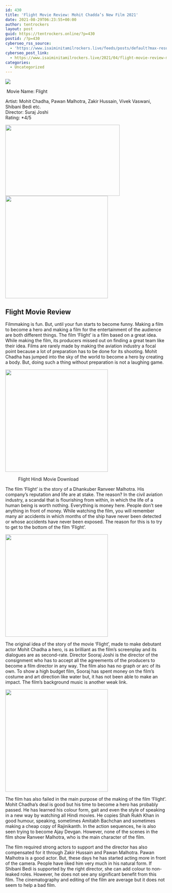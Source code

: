 ```yaml
---
id: 430
title: 'Flight Movie Review: Mohit Chadda’s New Film 2021'
date: 2021-08-29T06:23:55+00:00
author: tentrockers
layout: post
guid: https://tentrockers.online/?p=430
postid: /?p=430
cyberseo_rss_source:
  - 'https://www.isaiminitamilrockers.live/feeds/posts/default?max-results=150&start-index=1'
cyberseo_post_link:
  - https://www.isaiminitamilrockers.live/2021/04/flight-movie-review-mohit-chaddas-new.html
categories:
  - Uncategorized
---
```

<div class="media_block">
  <img src="https://1.bp.blogspot.com/-RFUn31dxXf4/YGpjkZPWVVI/AAAAAAAAAos/GEdDClMnZn8qeC47vLD8H2XynziU8CM3ACLcBGAsYHQ/s72-w357-h222-c/958319-mohit-chadda-in-flight.jpg" class="media_thumbnail" />
</div>

<meta content="&nbsp; Movie Name:&nbsp; Flight Artist: &nbsp;Mohit Chadha, Pawan Malhotra, Zakir Hussain, Vivek Vaswani, Shibani Bedi etc. Director: &nbsp;Suraj Joshi Rating: ..." name="twitter:description" />

  


<center>
</center>

  
<ins data-width="0" data-height="0" class="fd8fabf84c8" data-domain="//aaaaaco.com" data-affquery="/81dee8bcaf/d8fabf84c8/?placementName=default"></ins>

&nbsp;<span>Movie Name:&nbsp;</span><span>Flight</span>

<span>Artist:</span>&nbsp;Mohit Chadha, Pawan Malhotra, Zakir Hussain, Vivek Vaswani, Shibani Bedi etc.  
<span>Director:</span>&nbsp;Suraj Joshi  
<span>Rating:</span>&nbsp;*4/5<ins data-width="0" data-height="0" class="fd8fabf84c8" data-domain="//aaaaaco.com" data-affquery="/81dee8bcaf/d8fabf84c8/?placementName=default"></ins>

<div class="separator">
  <a href="https://1.bp.blogspot.com/-RFUn31dxXf4/YGpjkZPWVVI/AAAAAAAAAos/GEdDClMnZn8qeC47vLD8H2XynziU8CM3ACLcBGAsYHQ/s640/958319-mohit-chadda-in-flight.jpg" imageanchor="1"><img loading="lazy" border="0" data-original-height="360" data-original-width="640" height="222" src="https://1.bp.blogspot.com/-RFUn31dxXf4/YGpjkZPWVVI/AAAAAAAAAos/GEdDClMnZn8qeC47vLD8H2XynziU8CM3ACLcBGAsYHQ/w357-h222/958319-mohit-chadda-in-flight.jpg" width="357" /></a>
</div>



<div class="separator">
  <a href="https://aaaaaco.com/d4c26a5800/9ba49d4016/?placementName=default" imageanchor="1" target="_blank" rel="noopener"><img border="0" data-original-height="166" data-original-width="800" src="https://1.bp.blogspot.com/-si5eeyJ86Do/YGpjqRdgRBI/AAAAAAAAAow/MVWI7QBh5YoEpgvSBnf7u21aYKeWnNuAQCLcBGAsYHQ/s320/unnamed.gif" width="320" /></a>
</div>

<ins data-width="0" data-height="0" class="fd8fabf84c8" data-domain="//aaaaaco.com" data-affquery="/81dee8bcaf/d8fabf84c8/?placementName=default"></ins>

## <span class="ez-toc-section" id="Flight_Movie_Review">Flight Movie Review<span class="ez-toc-section-end"></span></span>

<ins data-width="0" data-height="0" class="fd8fabf84c8" data-domain="//aaaaaco.com" data-affquery="/81dee8bcaf/d8fabf84c8/?placementName=default"></ins>

Filmmaking is fun. But, until your fun starts to become funny. Making a film to become a hero and making a film for the entertainment of the audience are both different things. The film ‘Flight’ is a film based on a great idea. While making the film, its producers missed out on finding a great team like their idea. Films are rarely made by making the aviation industry a focal point because a lot of preparation has to be done for its shooting. Mohit Chadha has jumped into the sky of the&nbsp;world to become a hero by creating a body. But, doing such a thing without preparation is not a laughing game.

<div class="separator">
  <a href="https://aaaaaco.com/d4c26a5800/9ba49d4016/?placementName=default" imageanchor="1" target="_blank" rel="noopener"><img border="0" data-original-height="166" data-original-width="800" src="https://1.bp.blogspot.com/-WPoOns8h6qc/YGpjuFlxLdI/AAAAAAAAAo0/-N2anUaLn94nRoE2vCxjMI2QOiXuSVvSACLcBGAsYHQ/s320/unnamed.gif" width="320" /></a>
</div>

<ins data-width="0" data-height="0" class="fd8fabf84c8" data-domain="//aaaaaco.com" data-affquery="/81dee8bcaf/d8fabf84c8/?placementName=default"></ins><figure class="wp-block-image size-large"><figcaption>Flight Hindi Movie Download</figcaption></figure> 

The film ‘Flight’ is the story of a Dhankuber Ranveer Malhotra. His company’s reputation and life are at stake. The reason? In the civil aviation industry, a scandal that is flourishing from within, in which the life of a human being is worth nothing. Everything is money here. People don’t see anything in front of money. While watching the film, you will remember many air accidents in which months of the ship have never been detected or whose accidents have never been exposed. The reason for this is to try to get to the bottom of the film ‘Flight’.<ins data-width="0" data-height="0" class="fd8fabf84c8" data-domain="//aaaaaco.com" data-affquery="/81dee8bcaf/d8fabf84c8/?placementName=default"></ins>

<div class="separator">
  <a href="https://aaaaaco.com/d4c26a5800/9ba49d4016/?placementName=default" imageanchor="1" target="_blank" rel="noopener"><img border="0" data-original-height="166" data-original-width="800" src="https://1.bp.blogspot.com/-V2q3si_5jQw/YGpjzCo4UgI/AAAAAAAAAo4/EKAdnp8VZMku_U-FfkAhIz6Na757W1nSgCLcBGAsYHQ/s320/unnamed.gif" width="320" /></a>
</div>

<ins data-width="0" data-height="0" class="fd8fabf84c8" data-domain="//aaaaaco.com" data-affquery="/81dee8bcaf/d8fabf84c8/?placementName=default"></ins><ins data-width="0" data-height="0" class="fd8fabf84c8" data-domain="//aaaaaco.com" data-affquery="/81dee8bcaf/d8fabf84c8/?placementName=default"></ins>

The original idea of ​​the story of the movie ‘Flight’, made to make debutant actor Mohit Chadha a hero, is as brilliant as the film’s screenplay and its dialogues are as second-rate. Director Sooraj Joshi is the director of the consignment who has to accept all the agreements of the producers to become a film director in any way. The film also has no graph or arc of its own. To show a high budget film, Sooraj has spent money on the film’s costume and art direction like water but, it has not been able to make an impact. The film’s background music is another weak link.<ins data-width="0" data-height="0" class="fd8fabf84c8" data-domain="//aaaaaco.com" data-affquery="/81dee8bcaf/d8fabf84c8/?placementName=default"></ins>

<div class="separator">
  <a href="https://aaaaaco.com/d4c26a5800/9ba49d4016/?placementName=default" imageanchor="1" target="_blank" rel="noopener"><img border="0" data-original-height="166" data-original-width="800" src="https://1.bp.blogspot.com/-FHQ38Tr9m-4/YGpj3bPLx7I/AAAAAAAAAo8/0SRIqY0GHPg3-gQDl6Jl8LUb5BjsmcY5wCLcBGAsYHQ/s320/unnamed.gif" width="320" /></a>
</div>

The film has also failed in the main purpose of the making of the film ‘Flight’. Mohit Chadha’s deal is good but his time to become a hero has probably passed. He has learned his colour form, gait and even the style of speaking in a new way by watching all Hindi movies. He copies Shah Rukh Khan in good humour, speaking, sometimes Amitabh Bachchan and sometimes making a cheap copy of Rajinikanth. In the action sequences, he is also seen trying to become Ajay Devgan. However, none of the scenes in the film show Ranveer Malhotra, who is the main character of the film.

The film required strong actors to support and the director has also compensated for it through Zakir Hussain and Pawan Malhotra. Pawan Malhotra is a good actor. But, these days he has started acting more in front of the camera. People have liked him very much in his natural form. If Shibani Bedi is supported by the right director, she can add colour to non-leaked roles. However, he does not see any significant benefit from this film. The cinematography and editing of the film are average but it does not seem to help a bad film.&nbsp;

<center>
</center>